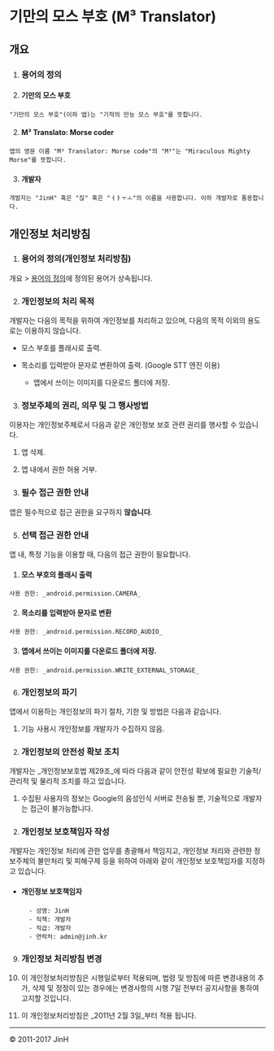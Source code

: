 # 기만의 모스 부호 (M³ Translator)

## 개요

1. ### 용어의 정의

  1. #### 기만의 모스 부호

    "기만의 모스 부호"(이하 앱)는 "기적의 만능 모스 부호"를 뜻합니다.

  2. #### M³ Translato: Morse coder

    앱의 영문 이름 "M³ Translator: Morse code"의 "M³"는 "Miraculous Mighty Morse"를 뜻합니다.

  3. #### 개발자

    개발자는 "JinH" 혹은 "짆" 혹은 "ㅓㅑㅜㅗ"의 이름을 사용합니다. 이하 개발자로 통용합니다.

## 개인정보 처리방침

1. ### 용어의 정의(개인정보 처리방침)

  개요 > [용어의 정의](#용어의-정의)에 정의된 용어가 상속됩니다.

2. ### 개인정보의 처리 목적

  개발자는 다음의 목적을 위하여 개인정보를 처리하고 있으며, 다음의 목적 이외의 용도로는 이용하지 않습니다.

  - 모스 부호를 플래시로 출력.
  - 목소리를 입력받아 문자로 변환하여 출력. (Google STT 엔진 이용)

    - 앱에서 쓰이는 이미지를 다운로드 폴더에 저장.

3. ### 정보주체의 권리, 의무 및 그 행사방법

  이용자는 개인정보주체로서 다음과 같은 개인정보 보호 관련 권리를 행사할 수 있습니다.

  1. 앱 삭제.
  2. 앱 내에서 권한 허용 거부.

4. ### 필수 접근 권한 안내

  앱은 필수적으로 접근 권한을 요구하지 **않습니다**.

5. ### 선택 접근 권한 안내

  앱 내, 특정 기능을 이용할 때, 다음의 접근 권한이 필요합니다.

  1. #### 모스 부호의 플래시 출력

    사용 권한: _android.permission.CAMERA_

  2. #### 목소리를 입력받아 문자로 변환

    사용 권한: _android.permission.RECORD_AUDIO_

  3. #### 앱에서 쓰이는 이미지를 다운로드 폴더에 저장.

    사용 권한: _android.permission.WRITE_EXTERNAL_STORAGE_

6. ### 개인정보의 파기

  앱에서 이용하는 개인정보의 파기 절차, 기한 및 방법은 다음과 같습니다.

  1. 기능 사용시 개인정보를 개발자가 수집하지 않음.

7. ### 개인정보의 안전성 확보 조치

  개발자는 _개인정보보호법 제29조_에 따라 다음과 같이 안전성 확보에 필요한 기술적/관리적 및 물리적 조치를 하고 있습니다.

  1. 수집된 사용자의 정보는 Google의 음성인식 서버로 전송될 뿐, 기술적으로 개발자는 접근이 불가능합니다.

8. ### 개인정보 보호책임자 작성

  개발자는 개인정보 처리에 관한 업무를 총괄해서 책임지고, 개인정보 처리와 관련한 정보주체의 불만처리 및 피해구제 등을 위하여 아래와 같이 개인정보 보호책임자를 지정하고 있습니다.

  - #### 개인정보 보호책임자

    ```
      - 성명: JinH
      - 직책: 개발자
      - 직급: 개발자
      - 연락처: admin@jinh.kr
    ```

9. ### 개인정보 처리방침 변경

  1. 이 개인정보처리방침은 시행일로부터 적용되며, 법령 및 방침에 따른 변경내용의 추가, 삭제 및 정정이 있는 경우에는 변경사항의 시행 7일 전부터 공지사항을 통하여 고지할 것입니다.
  2. 이 개인정보처리방침은 _2011년 2월 3일_부터 적용 됩니다.

--------------------------------------------------------------------------------

© 2011-2017 JinH
